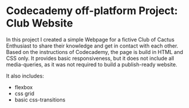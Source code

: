 # Codecademy off-platform Project: Club Website

In this project I created a simple Webpage for a fictive Club of Cactus Enthusiast to share their knowledge and get in contact with each other.
Based on the instructions of Codecademy, the page is build in HTML and CSS only.
It provides basic responsiveness, but it does not include all media-queries, as it was not required to build a publish-ready website.

It also includes:
* flexbox
* css grid
* basic css-transitions
